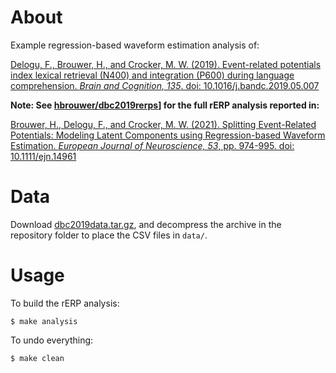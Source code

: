 # About

Example regression-based waveform estimation analysis of:

[Delogu, F., Brouwer, H., and Crocker, M. W. (2019). Event-related potentials index lexical retrieval (N400) and integration (P600) during language comprehension. *Brain and Cognition, 135*. doi: 10.1016/j.bandc.2019.05.007](https://www.sciencedirect.com/science/article/pii/S0278262618304299)

**Note: See
[hbrouwer/dbc2019rerps](https://github.com/hbrouwer/dbc2019rerps)] for the
full rERP analysis reported in:**

[Brouwer, H., Delogu, F., and Crocker, M. W. (2021). Splitting Event-Related Potentials: Modeling Latent Components using Regression-based Waveform Estimation. *European Journal of Neuroscience, 53*, pp. 974-995. doi: 10.1111/ejn.14961](https://onlinelibrary.wiley.com/doi/abs/10.1111/ejn.14961)

# Data

Download
[dbc2019data.tar.gz](https://github.com/hbrouwer/dbc2019rerps/releases/tag/v1.0),
and decompress the archive in the repository folder to place the CSV files
in `data/`.

# Usage

To build the rERP analysis:

```
$ make analysis
```

To undo everything:

```
$ make clean
```
